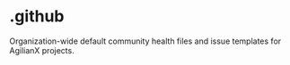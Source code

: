 # .github
Organization-wide default community health files and issue templates for AgilianX projects.
